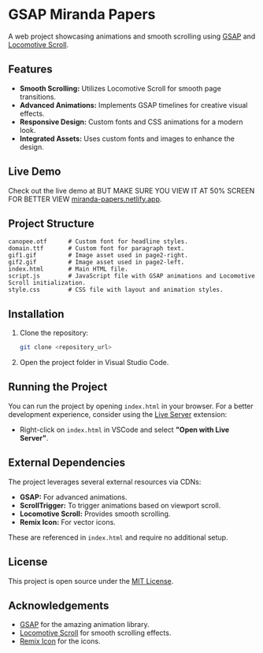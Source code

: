 # GSAP Miranda Papers

A web project showcasing animations and smooth scrolling using [GSAP](https://greensock.com/gsap/) and [Locomotive Scroll](https://locomotivemtl.github.io/locomotive-scroll/).

## Features

- **Smooth Scrolling:** Utilizes Locomotive Scroll for smooth page transitions.
- **Advanced Animations:** Implements GSAP timelines for creative visual effects.
- **Responsive Design:** Custom fonts and CSS animations for a modern look.
- **Integrated Assets:** Uses custom fonts and images to enhance the design.

## Live Demo

Check out the live demo at BUT MAKE SURE YOU VIEW IT AT 50% SCREEN FOR BETTER VIEW [miranda-papers.netlify.app](https://miranda-papers.netlify.app).

## Project Structure

```
canopee.otf      # Custom font for headline styles.
domain.ttf       # Custom font for paragraph text.
gif1.gif         # Image asset used in page2-right.
gif2.gif         # Image asset used in page2-left.
index.html       # Main HTML file.
script.js        # JavaScript file with GSAP animations and Locomotive Scroll initialization.
style.css        # CSS file with layout and animation styles.
```

## Installation

1. Clone the repository:

    ````sh
    git clone <repository_url>
    ````

2. Open the project folder in Visual Studio Code.

## Running the Project

You can run the project by opening `index.html` in your browser. For a better development experience, consider using the [Live Server](https://marketplace.visualstudio.com/items?itemName=ritwickdey.LiveServer) extension:

- Right-click on `index.html` in VSCode and select **"Open with Live Server"**.

## External Dependencies

The project leverages several external resources via CDNs:

- **GSAP:** For advanced animations.
- **ScrollTrigger:** To trigger animations based on viewport scroll.
- **Locomotive Scroll:** Provides smooth scrolling.
- **Remix Icon:** For vector icons.

These are referenced in `index.html` and require no additional setup.

## License

This project is open source under the [MIT License](LICENSE).

## Acknowledgements

- [GSAP](https://greensock.com/gsap/) for the amazing animation library.
- [Locomotive Scroll](https://locomotivemtl.github.io/locomotive-scroll/) for smooth scrolling effects.
- [Remix Icon](https://remixicon.com/) for the icons.

